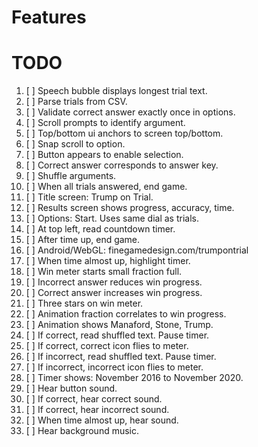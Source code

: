 # Features

# TODO

1. [ ] Speech bubble displays longest trial text.
1. [ ] Parse trials from CSV.
1. [ ] Validate correct answer exactly once in options.
1. [ ] Scroll prompts to identify argument.
1. [ ] Top/bottom ui anchors to screen top/bottom.
1. [ ] Snap scroll to option.
1. [ ] Button appears to enable selection.
1. [ ] Correct answer corresponds to answer key.
1. [ ] Shuffle arguments.
1. [ ] When all trials answered, end game.
1. [ ] Title screen: Trump on Trial.
1. [ ] Results screen shows progress, accuracy, time.
1. [ ] Options: Start. Uses same dial as trials.
1. [ ] At top left, read countdown timer.
1. [ ] After time up, end game.
1. [ ] Android/WebGL: finegamedesign.com/trumpontrial
1. [ ] When time almost up, highlight timer.
1. [ ] Win meter starts small fraction full.
1. [ ] Incorrect answer reduces win progress.
1. [ ] Correct answer increases win progress.
1. [ ] Three stars on win meter.
1. [ ] Animation fraction correlates to win progress.
1. [ ] Animation shows Manaford, Stone, Trump.
1. [ ] If correct, read shuffled text. Pause timer.
1. [ ] If correct, correct icon flies to meter.
1. [ ] If incorrect, read shuffled text. Pause timer.
1. [ ] If incorrect, incorrect icon flies to meter.
1. [ ] Timer shows: November 2016 to November 2020.
1. [ ] Hear button sound.
1. [ ] If correct, hear correct sound.
1. [ ] If correct, hear incorrect sound.
1. [ ] When time almost up, hear sound.
1. [ ] Hear background music.
